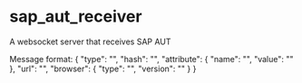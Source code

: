 # sap_aut_receiver
A websocket server that receives SAP AUT

Message format:
{
    "type": "",
    "hash": "",
    "attribute": {
    "name": "",
    "value": ""
    },
    "url": "",
    "browser": {
    "type": "",
    "version": ""
    }
}

